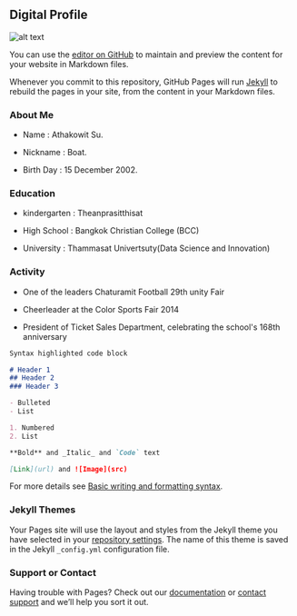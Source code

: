 ## Digital Profile
![alt text](https://sv1.picz.in.th/images/2021/12/01/6xhICl.jpg)

You can use the [editor on GitHub](https://github.com/bakaa12/tu107/edit/gh-pages/index.md) to maintain and preview the content for your website in Markdown files.

Whenever you commit to this repository, GitHub Pages will run [Jekyll](https://jekyllrb.com/) to rebuild the pages in your site, from the content in your Markdown files.

### About Me

- Name : Athakowit Su.


- Nickname : Boat.


- Birth Day : 15 December 2002.

### Education

- kindergarten : Theanprasitthisat 

- High School : Bangkok Christian College (BCC)

- University : Thammasat Univertsuty(Data Science and Innovation)


### Activity
- One of the leaders Chaturamit Football 29th unity Fair


- Cheerleader at the Color Sports Fair 2014



- President of Ticket Sales Department, celebrating the school's 168th anniversary



```markdown
Syntax highlighted code block

# Header 1
## Header 2
### Header 3

- Bulleted
- List

1. Numbered
2. List

**Bold** and _Italic_ and `Code` text

[Link](url) and ![Image](src)
```

For more details see [Basic writing and formatting syntax](https://docs.github.com/en/github/writing-on-github/getting-started-with-writing-and-formatting-on-github/basic-writing-and-formatting-syntax).

### Jekyll Themes

Your Pages site will use the layout and styles from the Jekyll theme you have selected in your [repository settings](https://github.com/bakaa12/tu107/settings/pages). The name of this theme is saved in the Jekyll `_config.yml` configuration file.

### Support or Contact

Having trouble with Pages? Check out our [documentation](https://docs.github.com/categories/github-pages-basics/) or [contact support](https://support.github.com/contact) and we’ll help you sort it out.
